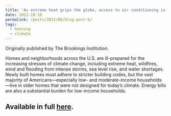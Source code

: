 ```yaml
---
title: 'As extreme heat grips the globe, access to air conditioning is an urgent public health issue'
date: 2022-10-10
permalink: /posts/2012/08/blog-post-6/
tags:
  - housing
  - climate
---
```


Originally published by The Brookings Institution.

Homes and neighborhoods across the U.S. are ill-prepared for the increasing stresses of climate change, including extreme heat, wildfires, wind and flooding from intense storms, sea level rise, and water shortages. Newly built homes must adhere to stricter building codes, but the vast majority of Americans—especially low- and moderate-income households—live in older homes that were not designed for today’s climate. Energy bills are also a substantial burden for low-income households. 

Available in full [here](https://www.brookings.edu/articles/the-u-s-needs-better-more-accessible-home-weatherization-programs/).
------
